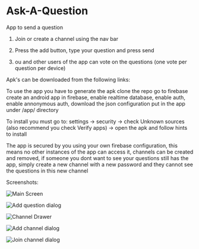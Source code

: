 # Ask-A-Question
App to send a question

1) Join or create a channel using the nav bar

2) Press the add button, type your question and press send

3) ou and other users of the app can vote on the questions (one vote per question per device)

Apk's can be downloaded from the following links:

To use the app you have to generate the apk
clone the repo
go to firebase create an android app in firebase, enable realtime database, enable auth, enable annonymous auth, download the json configuration put in the app under /app/ directory

To install you must go to:
settings -> security -> check Unknown sources (also recommend you check Verify apps) -> open the apk and follow hints to install

The app is secured by you using your own firebase configuration, this means no other instances of the app can access it, channels can be created and removed, if someone you dont want to see your questions still has the app, simply create a new channel with a new password and they cannot see the questions in this new channel


Screenshots:

![Main Screen](https://github.com/arranlomas/Ask-A-Question/blob/master/screenshots/ask-a-question-screenshot-b.png)

![Add question dialog](https://github.com/arranlomas/Ask-A-Question/blob/master/screenshots/ask-a-question-screenshot-a.png)

![Channel Drawer](https://github.com/arranlomas/Ask-A-Question/blob/master/screenshots/ask-a-question-screenshot-c.jpg)

![Add channel dialog](https://github.com/arranlomas/Ask-A-Question/blob/master/screenshots/ask-a-question-screenshot-d.jpg)

![Join channel dialog](https://github.com/arranlomas/Ask-A-Question/blob/master/screenshots/ask-a-question-screenshot-e.jpg)
